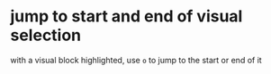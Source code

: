 # jump to start and end of visual selection

with a visual block highlighted, use `o` to jump to the start or end of it

